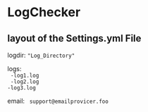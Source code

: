 ﻿# LogChecker
 ## layout of the Settings.yml File
 
 logdir:
 `"Log_Directory"`
 
 logs:<br>
` -log1.log`<br>
` -log2.log`<br>
 `-log3.log`<br>
 
 email:
` support@emailprovicer.foo`
